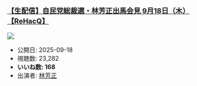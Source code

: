 ### [【生配信】自民党総裁選・林芳正出馬会見 9月18日（木）【ReHacQ】](https://www.youtube.com/watch?v=aU1r3g6bjoI)
[![](https://img.youtube.com/vi/aU1r3g6bjoI/sddefault.jpg)](https://www.youtube.com/watch?v=aU1r3g6bjoI)
-   公開日: 2025-09-18
-   視聴数: 23,282
-   **いいね数: 168**
-   出演者: [林芳正](/rehacq_fan/people/林芳正 "wikilink")
